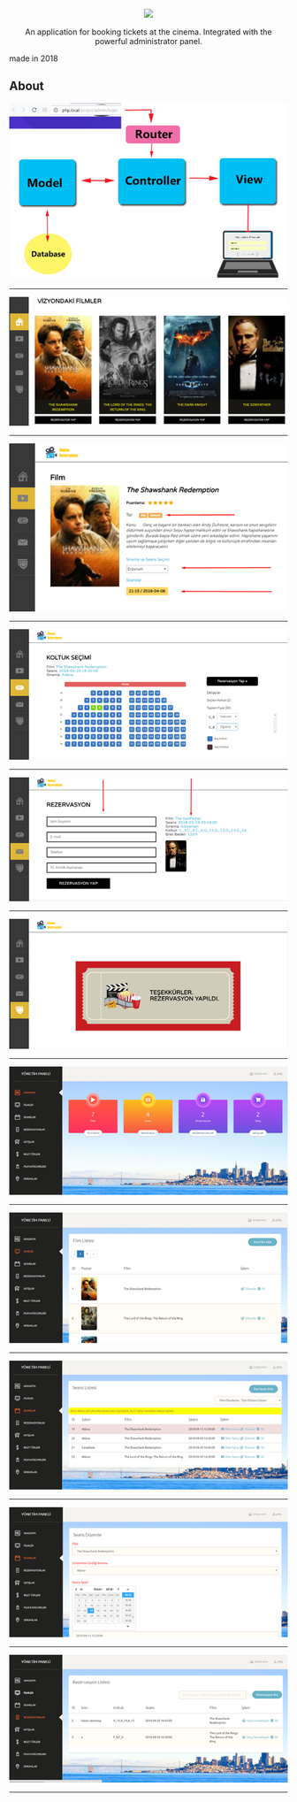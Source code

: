 
<p align="center"><img src="https://laravel.com/assets/img/components/logo-laravel.svg"></p>

<p align="center">An application for booking tickets at the cinema. Integrated with the powerful administrator panel.

made in 2018
</p>





## About 

<img src="https://raw.githubusercontent.com/tyasird/cinema-booking-system/main/screenshots/Resim4.png">

<hr>
<img src="https://raw.githubusercontent.com/tyasird/cinema-booking-system/main/screenshots/Resim5.png">

<hr>
<img src="https://raw.githubusercontent.com/tyasird/cinema-booking-system/main/screenshots/Resim6.png">

<hr>
<img src="https://raw.githubusercontent.com/tyasird/cinema-booking-system/main/screenshots/Resim7.png">

<hr>
<img src="https://raw.githubusercontent.com/tyasird/cinema-booking-system/main/screenshots/Resim8.png">

<hr>
<img src="https://raw.githubusercontent.com/tyasird/cinema-booking-system/main/screenshots/Resim9.png">

<hr>
<img src="https://raw.githubusercontent.com/tyasird/cinema-booking-system/main/screenshots/Resim10.png">

<hr>
<img src="https://raw.githubusercontent.com/tyasird/cinema-booking-system/main/screenshots/Resim11.png">

<hr>
<img src="https://raw.githubusercontent.com/tyasird/cinema-booking-system/main/screenshots/Resim12.png">

<hr>
<img src="https://raw.githubusercontent.com/tyasird/cinema-booking-system/main/screenshots/Resim13.png">

<hr>
<img src="https://raw.githubusercontent.com/tyasird/cinema-booking-system/main/screenshots/Resim14.png">

<hr>
